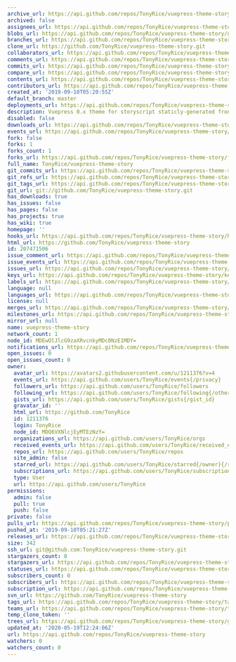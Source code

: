 ```yaml
---
archive_url: https://api.github.com/repos/TonyRice/vuepress-theme-story/{archive_format}{/ref}
archived: false
assignees_url: https://api.github.com/repos/TonyRice/vuepress-theme-story/assignees{/user}
blobs_url: https://api.github.com/repos/TonyRice/vuepress-theme-story/git/blobs{/sha}
branches_url: https://api.github.com/repos/TonyRice/vuepress-theme-story/branches{/branch}
clone_url: https://github.com/TonyRice/vuepress-theme-story.git
collaborators_url: https://api.github.com/repos/TonyRice/vuepress-theme-story/collaborators{/collaborator}
comments_url: https://api.github.com/repos/TonyRice/vuepress-theme-story/comments{/number}
commits_url: https://api.github.com/repos/TonyRice/vuepress-theme-story/commits{/sha}
compare_url: https://api.github.com/repos/TonyRice/vuepress-theme-story/compare/{base}...{head}
contents_url: https://api.github.com/repos/TonyRice/vuepress-theme-story/contents/{+path}
contributors_url: https://api.github.com/repos/TonyRice/vuepress-theme-story/contributors
created_at: '2019-09-10T05:20:55Z'
default_branch: master
deployments_url: https://api.github.com/repos/TonyRice/vuepress-theme-story/deployments
description: Vuepress 0.x theme for storyscript staticly-generated frontends
disabled: false
downloads_url: https://api.github.com/repos/TonyRice/vuepress-theme-story/downloads
events_url: https://api.github.com/repos/TonyRice/vuepress-theme-story/events
fork: false
forks: 1
forks_count: 1
forks_url: https://api.github.com/repos/TonyRice/vuepress-theme-story/forks
full_name: TonyRice/vuepress-theme-story
git_commits_url: https://api.github.com/repos/TonyRice/vuepress-theme-story/git/commits{/sha}
git_refs_url: https://api.github.com/repos/TonyRice/vuepress-theme-story/git/refs{/sha}
git_tags_url: https://api.github.com/repos/TonyRice/vuepress-theme-story/git/tags{/sha}
git_url: git://github.com/TonyRice/vuepress-theme-story.git
has_downloads: true
has_issues: false
has_pages: false
has_projects: true
has_wiki: true
homepage: ''
hooks_url: https://api.github.com/repos/TonyRice/vuepress-theme-story/hooks
html_url: https://github.com/TonyRice/vuepress-theme-story
id: 207471506
issue_comment_url: https://api.github.com/repos/TonyRice/vuepress-theme-story/issues/comments{/number}
issue_events_url: https://api.github.com/repos/TonyRice/vuepress-theme-story/issues/events{/number}
issues_url: https://api.github.com/repos/TonyRice/vuepress-theme-story/issues{/number}
keys_url: https://api.github.com/repos/TonyRice/vuepress-theme-story/keys{/key_id}
labels_url: https://api.github.com/repos/TonyRice/vuepress-theme-story/labels{/name}
language: null
languages_url: https://api.github.com/repos/TonyRice/vuepress-theme-story/languages
license: null
merges_url: https://api.github.com/repos/TonyRice/vuepress-theme-story/merges
milestones_url: https://api.github.com/repos/TonyRice/vuepress-theme-story/milestones{/number}
mirror_url: null
name: vuepress-theme-story
network_count: 1
node_id: MDEwOlJlcG9zaXRvcnkyMDc0NzE1MDY=
notifications_url: https://api.github.com/repos/TonyRice/vuepress-theme-story/notifications{?since,all,participating}
open_issues: 0
open_issues_count: 0
owner:
  avatar_url: https://avatars2.githubusercontent.com/u/1211376?v=4
  events_url: https://api.github.com/users/TonyRice/events{/privacy}
  followers_url: https://api.github.com/users/TonyRice/followers
  following_url: https://api.github.com/users/TonyRice/following{/other_user}
  gists_url: https://api.github.com/users/TonyRice/gists{/gist_id}
  gravatar_id: ''
  html_url: https://github.com/TonyRice
  id: 1211376
  login: TonyRice
  node_id: MDQ6VXNlcjEyMTEzNzY=
  organizations_url: https://api.github.com/users/TonyRice/orgs
  received_events_url: https://api.github.com/users/TonyRice/received_events
  repos_url: https://api.github.com/users/TonyRice/repos
  site_admin: false
  starred_url: https://api.github.com/users/TonyRice/starred{/owner}{/repo}
  subscriptions_url: https://api.github.com/users/TonyRice/subscriptions
  type: User
  url: https://api.github.com/users/TonyRice
permissions:
  admin: false
  pull: true
  push: false
private: false
pulls_url: https://api.github.com/repos/TonyRice/vuepress-theme-story/pulls{/number}
pushed_at: '2019-09-10T05:21:27Z'
releases_url: https://api.github.com/repos/TonyRice/vuepress-theme-story/releases{/id}
size: 342
ssh_url: git@github.com:TonyRice/vuepress-theme-story.git
stargazers_count: 0
stargazers_url: https://api.github.com/repos/TonyRice/vuepress-theme-story/stargazers
statuses_url: https://api.github.com/repos/TonyRice/vuepress-theme-story/statuses/{sha}
subscribers_count: 0
subscribers_url: https://api.github.com/repos/TonyRice/vuepress-theme-story/subscribers
subscription_url: https://api.github.com/repos/TonyRice/vuepress-theme-story/subscription
svn_url: https://github.com/TonyRice/vuepress-theme-story
tags_url: https://api.github.com/repos/TonyRice/vuepress-theme-story/tags
teams_url: https://api.github.com/repos/TonyRice/vuepress-theme-story/teams
temp_clone_token: ''
trees_url: https://api.github.com/repos/TonyRice/vuepress-theme-story/git/trees{/sha}
updated_at: '2020-05-19T12:24:06Z'
url: https://api.github.com/repos/TonyRice/vuepress-theme-story
watchers: 0
watchers_count: 0
---
```


